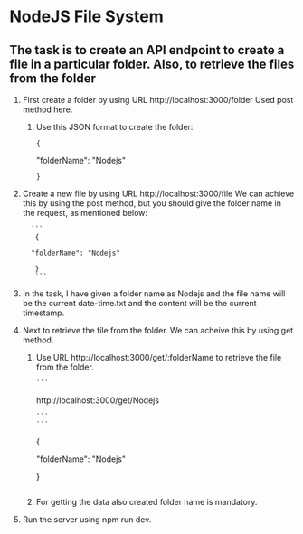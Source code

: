 # NodeJS File System

## **The task is to create an API endpoint to create a file in a particular folder. Also, to retrieve the files from the folder**

1. First create a folder by using URL http://localhost:3000/folder Used post method here.
 
   1. Use this JSON format to create the folder:

          {

         "folderName": "Nodejs"

          }
          
2. Create a new file by using URL http://localhost:3000/file We can achieve this by using the post method, but you should give the folder name in the request, as mentioned below:

         ```
          {

         "folderName": "Nodejs"

          }
          ```

3. In the task, I have given a folder name as Nodejs and the file name will be the current date-time.txt and the content will be the current timestamp.

4. Next to retrieve the file from the folder. We can acheive this by using get method.

    1. Use URL http://localhost:3000/get/:folderName to retrieve the file from the folder.

           ```
          http://localhost:3000/get/Nodejs  

           ```
           ```
          {

         "folderName": "Nodejs"

          }
          ```
    2. For getting the data also created folder name is mandatory.

5. Run the server using npm run dev.



    

